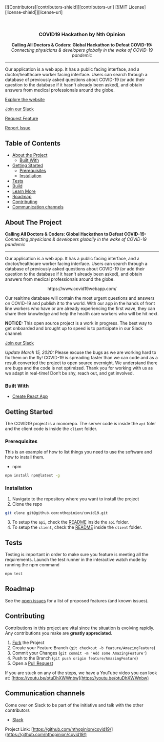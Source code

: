 [![Contributors][contributors-shield]][contributors-url]
[![MIT License][license-shield]][license-url]

<br />
<p align="center">
<!-- PROJECT LOGO
  <a href="https://github.com/github_username/repo">
    <img src="images/logo.png" alt="Logo" width="80" height="80">
  </a>
-->
  <h3 align="center">COVID19 Hackathon by Nth Opinion</h3>
<p align="center">
	<b> Calling All Doctors & Coders: Global Hackathon to Defeat COVID-19: </b> <i> Connecting physicians & developers globally in the wake of COVID-19 pandemic </i>
	<hr>
Our application is a web app. It has a public facing interface, and a doctor/healthcare worker facing interface. Users can search through a database of previously asked questions about COVID-19 (or add their question to the database if it hasn't already been asked), and obtain answers from medical professionals around the globe.
</p>

[Explore the website](https://www.covid19webapp.com/)

[Join our Slack](https://join.slack.com/t/hackingcovid19/shared_invite/zt-cs0oy49c-bwn5uoilSme1iqFDDK7~zg)

[Request Feature](https://github.com/nthopinion/covid19/pulls?q=is%3Apr+is%3Aopen+sort%3Aupdated-desc)

[Report Issue](https://github.com/nthopinion/covid19/issues?q=is%3Aissue+is%3Aopen+sort%3Aupdated-descx)

<!-- TABLE OF CONTENTS -->

## Table of Contents

* [About the Project](#about-the-project)
  * [Built With](#built-with)
* [Getting Started](#getting-started)
  * [Prerequisites](#prerequisites)
  * [Installation](#installation)
* [Tests](#test)
* [Build](#build)
* [Learn More](#learn-more)
* [Roadmap](#roadmap)
* [Contributing](#contributing)
* [Communication channels](#communication-channels)

<!-- ABOUT THE PROJECT -->
## About The Project
<b> Calling All Doctors & Coders: Global Hackathon to Defeat COVID-19: </b> <i> Connecting physicians & developers globally in the wake of COVID-19 pandemic </i>

<hr>
Our application is a web app. It has a public facing interface, and a doctor/healthcare worker facing interface. Users can search through a database of previously asked questions about COVID-19 (or add their question to the database if it hasn't already been asked), and obtain answers from medical professionals around the globe.

<p align="center">
https://www.covid19webapp.com/
</P>

Our realtime database will contain the most urgent questions and answers on COVID-19 and publish it to the world. With our app in the hands of front line workers who have or are already experiencing the first wave, they can share their knowledge and help the health care workers who will be hit next.

<b>NOTICE:</b> This open source project is a work in progress. The best way to get onboarded and brought up to speed is to participate in our Slack channel:

[Join our Slack](https://join.slack.com/t/hackingcovid19/shared_invite/zt-cs0oy49c-bwn5uoilSme1iqFDDK7~zg)

<i>Update March 15, 2020:</i> Please excuse the bugs as we are working hard to fix them on the fly! COVID-19 is spreading faster than we can code and as a result converted the project to open source overnight. We understand there are bugs and the code is not optimized. Thank you for working with us as we adapt in real-time! Don’t be shy, reach out, and get involved.

<!--[![Product Name Screen Shot][product-screenshot]](https://example.com)

Here's a blank template to get started:
**To avoid retyping too much info. Do a search and replace with your text editor for the following:**
`github_username`, `repo`, `twitter_handle`, `email`
-->

### Built With

* [Create React App](https://github.com/facebook/create-react-app)

<!-- GETTING STARTED -->
## Getting Started

The COVID19 project is a monorepo. The server code is inside the `api` foler and the client code is inside the `client` folder.

### Prerequisites

This is an example of how to list things you need to use the software and how to install them.
* npm
```sh
npm install npm@latest -g
```

### Installation

1. Navigate to the repository where you want to install the project
2. Clone the repo
```sh
git clone git@github.com:nthopinion/covid19.git
```
3. To setup the `api`, check the [README](/api) inside the `api` folder.
4. To setup the `client`, check the [README](/client) inside the `client` folder.

<!-- TEST
TODO: Add more to the testing workflow: how to write a test, where, etc.
 -->
## Tests
Testing is important in order to make sure you feature is meeting all the requirements.
Launch the test runner in the interactive watch mode by running the npm command<br />
```sh
npm test
```

<!-- ROADMAP -->
## Roadmap

See the [open issues](https://github.com/nthopinion/covid19/issues) for a list of proposed features (and known issues).

<!-- CONTRIBUTING -->
## Contributing

Contributions in this project are vital since the situation is evolving rapidly. Any contributions you make are **greatly appreciated**.

1. [Fork](https://github.com/nthopinion/covid19/fork/) the Project
2. Create your Feature Branch (`git checkout -b feature/AmazingFeature`)
3. Commit your Changes (`git commit -m 'Add some AmazingFeature'`)
4. Push to the Branch (`git push origin feature/AmazingFeature`)
5. Open a [Pull Request](https://github.com/nthopinion/covid19/compare)

If you are stuck on any of the steps, we have a YouTube video you can look at: [https://youtu.be/otuDhXWWnbw](https://youtu.be/otuDhXWWnbw)

<!-- LICENSE
TODO: Uncomment this section when the license is agreed on
## License

Distributed under the MIT License. See `LICENSE` for more information.
-->

<!-- COMMUNICATIOIN CHANNELS -->
## Communication channels
Come over on Slack to be part of the initiative and talk with the other contributors
 - [Slack](https://join.slack.com/t/hackingcovid19/shared_invite/zt-cs0oy49c-bwn5uoilSme1iqFDDK7~zg)

Project Link: [https://github.com/nthopinion/covid19/](https://github.com/nthopinion/covid19/)
